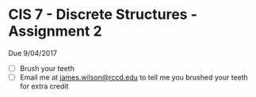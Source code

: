 # CIS 7 - Discrete Structures - Assignment 2
Due 9/04/2017

- [ ] Brush your teeth
- [ ] Email me at james.wilson@rccd.edu to tell me you brushed your teeth for extra credit

